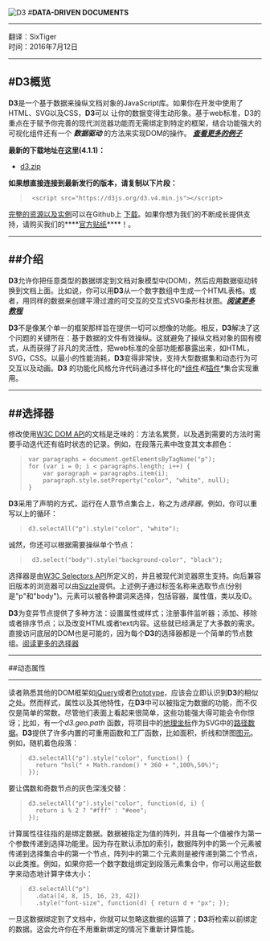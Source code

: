![D3](https://camo.githubusercontent.com/722a5cc12c7d40231ebeb8ca6facdc8547e2abf7/68747470733a2f2f64336a732e6f72672f6c6f676f2e737667)
#**DATA-DRIVEN DOCUMENTS**   

---
翻译：SixTiger   
时间：2016年7月12日

---
#D3概览
---
**D3**是一个基于数据来操纵文档对象的JavaScript库。如果你在开发中使用了HTML、SVG以及CSS，**D3**可以   让你的数据变得生动形象。基于web标准，D3的重点在于赋予你完善的现代浏览器功能而无需绑定到特定的框架，结合功能强大的可视化组件还有一个 ***数据驱动*** 的方法来实现DOM的操作。   ***[查看更多的例子](https://github.com/d3/d3/wiki/Gallery)***

**最新的下载地址在这里(4.1.1)：**                                
   
* [d3.zip](https://github.com/d3/d3/releases/download/v4.1.1/d3.zip )
   
 **如果想直接连接到最新发行的版本，请复制以下片段：**  
 >      <script src="https://d3js.org/d3.v4.min.js"></script>   
 
 
    
 [完整的资源以及实例](https://github.com/d3/d3)可以在Github上 [下载](https://github.com/d3/d3/zipball/master)。如果你想为我们的不断成长提供支持，请购买我们的****[官方贴纸](https://www.stickermule.com/user/1070696243/stickers)****！。

---
##介绍
---
**D3**允许你把任意类型的数据绑定到文档对象模型中(DOM)，然后应用数据驱动转换到文档上面。比如说，你可以用**D3**从一个数字数组中生成一个HTML表格。或者，用同样的数据来创建平滑过渡的可交互的交互式SVG条形柱状图。***[阅读更多教程](https://github.com/d3/d3/wiki/Tutorials)***  
   
**D3**不是像某个单一的框架那样旨在提供一切可以想像的功能。相反，**D3**解决了这个问题的关键所在：基于数据的文件有效操纵。这就避免了操纵文档对象的固有模式，从而获得了非凡的灵活性，把web标准的全部功能都暴露出来，如HTML，SVG，CSS。以最小的性能消耗，**D3**变得非常快，支持大型数据集和动态行为可交互以及动画。**D3** 的功能化风格允许代码通过多样化的*[组件](https://github.com/d3/d3/wiki/API-Reference)*和*[插件](https://github.com/d3/d3-plugins)*集合实现重用。

---
##选择器
---
修改使用[W3C DOM API](http://www.w3.org/DOM/DOMTR)的文档是乏味的：方法名累赘，以及遇到需要的方法时需要手动迭代还有临时状态的记录。例如，在段落元素中改变其文本颜色：

>     var paragraphs = document.getElementsByTagName("p");
>     for (var i = 0; i < paragraphs.length; i++) {
>         var paragraph = paragraphs.item(i);
>         paragraph.style.setProperty("color", "white", null);
>     }
   
**D3**采用了声明的方式，运行在人意节点集合上，称之为*选择器*。例如，你可以重写以上的循环：
>     d3.selectAll("p").style("color", "white");
诚然，你还可以根据需要操纵单个节点：

>      d3.select("body").style("background-color", "black");
  
选择器是由[W3C Selectors API](http://www.w3.org/DOM/DOMTR)所定义的，并且被现代浏览器原生支持。向后兼容旧版本的浏览器可以由[Sizzle](http://sizzlejs.com/)提供。上述例子通过标签名称来选取节点(分别是"p"和"body")。元素可以被各种谓词来选择，包括容器，属性值，类以及ID。   
   
   
**D3**为变异节点提供了多种方法：设置属性或样式；注册事件监听器；添加、移除或者排序节点；以及改变HTML或者text内容。这些就已经满足了大多数的需求。直接访问底层的DOM也是可能的，因为每个**D3**的选择器都是一个简单的节点数组。[阅读更多的选择器](https://github.com/d3/d3/wiki/Selections)

---
##动态属性   
     
---
读者熟悉其他的DOM框架如[jQuery](http://jquery.com/)或者[Prototype](http://www.prototypejs.org/)，应该会立即认识到**D3**的相似之处。然而样式，属性以及其他特性，在**D3**中可以被指定为数据的功能，而不仅仅是简单的常数。尽管他们表面上看起来很简单，这些功能强大得可能会令你惊讶；比如，有一个*d3.geo.path*
函数，将项目中的[地理坐标](http://geojson.org/)作为SVG中的[路径数据](http://www.w3.org/TR/SVG/paths.html#PathData)。**D3**提供了许多内置的可重用函数和工厂函数，比如面积，折线和饼图[图元](https://github.com/d3/d3/wiki/SVG-Shapes)。   
例如，随机着色段落：   
>     d3.selectAll("p").style("color", function() {
>       return "hsl(" + Math.random() * 360 + ",100%,50%)";
>     });

要让偶数和奇数节点的灰色深浅交替：   

>     d3.selectAll("p").style("color", function(d, i) {
>       return i % 2 ? "#fff" : "#eee";
>     });

计算属性往往指的是绑定数据。数据被指定为值的阵列，并且每一个值被作为第一个参数传递到选择功能里。因为存在默认添加的索引，数据阵列中的第一个元素被传递到选择集合中的第一个节点，阵列中的第二个元素则是被传递到第二个节点，以此类推。例如，如果你把一个数字数组绑定到段落元素集合中，你可以用这些数字来动态地计算字体大小：
>     d3.selectAll("p")
>       .data([4, 8, 15, 16, 23, 42])
>       .style("font-size", function(d) { return d + "px"; });

一旦这数据绑定到了文档中，你就可以忽略这数据的运算了；**D3**将检索以前绑定的数据。这会允许你在不用重新绑定的情况下重新计算性能。